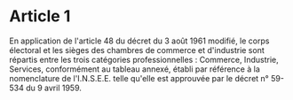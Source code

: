 # Article 1

En application de l'article 48 du décret du 3 août 1961 modifié, le corps électoral et les sièges des chambres de commerce et d'industrie sont répartis entre les trois catégories professionnelles : Commerce, Industrie, Services, conformément au tableau annexé, établi par référence à la nomenclature de l'I.N.S.E.E. telle qu'elle est approuvée par le décret n° 59-534 du 9 avril 1959.
